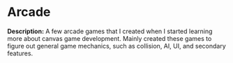 # Arcade

<b>Description:</b> A few arcade games that I created when I started learning more about canvas game development. Mainly created these games to figure out general game mechanics, such as collision, AI, UI, and secondary features.
